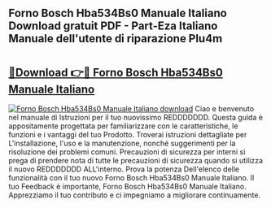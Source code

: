## Forno Bosch Hba534Bs0 Manuale Italiano Download gratuit PDF - Part-Eza Italiano Manuale dell'utente di riparazione PIu4m

# <h2><a href="http://dfbpry.blite.top/?on=Forno+Bosch+Hba534Bs0+Manuale+Italiano">🔗Download 👉🔴 Forno Bosch Hba534Bs0 Manuale Italiano</a></h2>

[![Forno Bosch Hba534Bs0 Manuale Italiano download](https://i.imgur.com/lujVjoI.png)](http://dfbpry.blite.top/?on=Forno+Bosch+Hba534Bs0+Manuale+Italiano)
Ciao e benvenuto nel manuale di Istruzioni per il tuo nuovissimo REDDDDDDD. Questa guida è appositamente progettata per familiarizzare con le caratteristiche, le funzioni e i vantaggi del tuo Prodotto. Troverai istruzioni dettagliate per L'installazione, l'uso e la manutenzione, nonché suggerimenti per la risoluzione dei problemi comuni. Precauzioni di sicurezza per interni si prega di prendere nota di tutte le precauzioni di sicurezza quando si utilizza il nuovo REDDDDDDD ALL'interno. Prova la potenza Dell'elenco delle funzionalità con il tuo nuovo Forno Bosch Hba534Bs0 Manuale Italiano. Il tuo Feedback è importante, Forno Bosch Hba534Bs0 Manuale Italiano. Apprezziamo il tuo contributo e ci impegniamo a migliorare continuamente.
